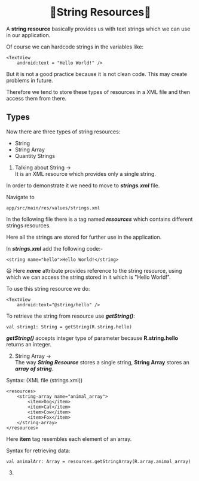 
# <div align="center">📱String Resources📱</div>

A **string resource** basically provides us with text strings which we can use in our application.

Of course we can hardcode strings in the variables like:

```
<TextView
    android:text = "Hello World!" />
```

But it is not a good practice because it is not clean code. This may create problems in future.

Therefore we tend to store these types of resources in a XML file and then access them from there.

## Types
Now there are three types of string resources:
* String
* String Array
* Quantity Strings

1. Talking about String -><br>
It is an XML resource which provides only a single string.

In order to demonstrate it we need to move to _**strings.xml**_ file.

Navigate to

```
app/src/main/res/values/strings.xml
```
In the following file there is a tag named _**resources**_ which contains different strings resources.

Here all the strings are stored for further use in the application.

In _**strings.xml**_ add the following code:-

```
<string name="hello">Hello World!</string>
```
😃 Here _**name**_ attribute provides reference to the string resource, using which we can access the string stored in it which is "Hello World!".

To use this string resource we do:

```
<TextView
    android:text="@string/hello" />
```
To retrieve the string from resource use _**getString()**_:
```
val string1: String = getString(R.string.hello)
```
_**getString()**_ accepts integer type of parameter because **R.string.hello** returns an integer.

2. String Array -><br>
The way _**String Resource**_ stores a single string, **String Array** stores an _**array of string**_.

Syntax: (XML file (strings.xml))

```
<resources>
    <string-array name="animal_array">
        <item>Dog</item>
        <item>Cat</item>
        <item>Cow</item>
        <item>Fox</item>
    </string-array>
</resources>
```
Here **item** tag resembles each element of an array.

Syntax for retrieving data:

```
val animalArr: Array = resources.getStringArray(R.array.animal_array)
```

3. 